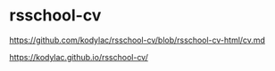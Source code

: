 # rsschool-cv


https://github.com/kodylac/rsschool-cv/blob/rsschool-cv-html/cv.md

https://kodylac.github.io/rsschool-cv/


